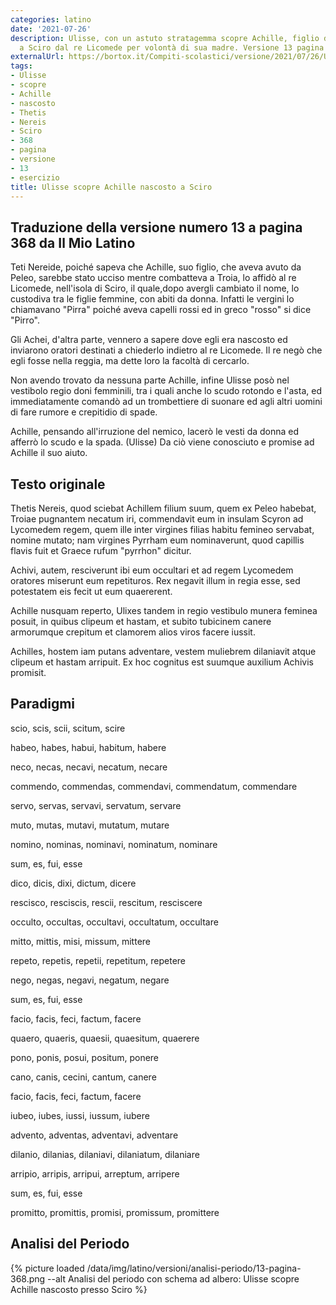 ```yaml
---
categories: latino
date: '2021-07-26'
description: Ulisse, con un astuto stratagemma scopre Achille, figlio di Teti, nascosto
  a Sciro dal re Licomede per volontà di sua madre. Versione 13 pagina 368.
externalUrl: https://bortox.it/Compiti-scolastici/versione/2021/07/26/Ulisse-scopre-Achille-nascosto-Sciro.html
tags:
- Ulisse
- scopre
- Achille
- nascosto
- Thetis
- Nereis
- Sciro
- 368
- pagina
- versione
- 13
- esercizio
title: Ulisse scopre Achille nascosto a Sciro
---
```


## Traduzione della versione numero 13 a pagina 368 da Il Mio Latino

Teti Nereide, poiché sapeva che Achille, suo figlio, che aveva avuto da Peleo, sarebbe stato ucciso mentre combatteva a Troia, lo affidò al re Licomede, nell'isola di Sciro, il quale,dopo avergli cambiato il nome,  lo custodiva tra le figlie femmine, con abiti da donna. Infatti le vergini  lo chiamavano  "Pirra" poiché aveva capelli rossi ed in greco "rosso" si dice "Pirro". 

Gli Achei, d'altra parte, vennero a sapere dove egli era nascosto ed inviarono oratori destinati a chiederlo indietro  al re Licomede. Il re negò che egli fosse nella reggia, ma dette loro la facoltà di cercarlo. 

Non avendo trovato da nessuna parte Achille, infine Ulisse posò nel vestibolo regio doni femminili, tra i quali anche lo scudo rotondo e l'asta, ed immediatamente comandò ad un trombettiere di suonare ed agli altri uomini di fare rumore e crepitidio di spade.

Achille, pensando all'irruzione del nemico, lacerò le vesti da donna ed afferrò lo scudo e la spada. (Ulisse) Da ciò viene conosciuto e promise ad Achille il suo aiuto.

## Testo originale

Thetis Nereis, quod sciebat Achillem filium suum, quem ex Peleo habebat, Troiae pugnantem necatum iri, commendavit eum in insulam Scyron ad Lycomedem regem, quem ille inter virgines filias habitu femineo servabat, nomine mutato; nam virgines Pyrrham eum nominaverunt, quod capillis flavis fuit et Graece rufum "pyrrhon" dicitur. 

Achivi, autem, resciverunt ibi eum occultari et ad regem Lycomedem oratores miserunt eum repetituros. Rex negavit illum in regia esse, sed potestatem eis fecit ut eum quaererent.

Achille nusquam reperto, Ulixes tandem in regio vestibulo munera feminea posuit, in quibus clipeum et hastam, et subito tubicinem canere armorumque crepitum et clamorem alios viros facere iussit. 

Achilles, hostem iam putans adventare, vestem muliebrem dilaniavit atque clipeum et hastam arripuit. Ex hoc cognitus est suumque auxilium Achivis promisit. 

## Paradigmi

scio, scis, scii, scitum, scire

habeo, habes, habui, habitum, habere

neco, necas, necavi, necatum, necare

commendo, commendas, commendavi, commendatum, commendare

servo, servas, servavi, servatum, servare

muto, mutas, mutavi, mutatum, mutare

nomino, nominas, nominavi, nominatum, nominare

sum, es, fui, esse

dico, dicis, dixi, dictum, dicere

rescisco, resciscis, rescii, rescitum, resciscere

occulto, occultas, occultavi, occultatum, occultare

mitto, mittis, misi, missum, mittere

repeto, repetis, repetii, repetitum, repetere

nego, negas, negavi, negatum, negare

sum, es, fui, esse

facio, facis, feci, factum, facere

quaero, quaeris, quaesii, quaesitum, quaerere

pono, ponis, posui, positum, ponere

cano, canis, cecini, cantum, canere

facio, facis, feci, factum, facere

iubeo, iubes, iussi, iussum, iubere

advento, adventas, adventavi, adventare

dilanio, dilanias, dilaniavi, dilaniatum, dilaniare

arripio, arripis, arripui, arreptum, arripere

sum, es, fui, esse

promitto, promittis, promisi, promissum, promittere

## Analisi del Periodo

{% picture loaded /data/img/latino/versioni/analisi-periodo/13-pagina-368.png --alt Analisi del periodo con schema ad albero: Ulisse scopre Achille nascosto presso Sciro %}